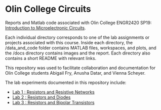 # Olin College Circuits
Reports and Matlab code associated with Olin College ENGR2420 SP19: [Introduction to Microelectronic Circuits](http://madvlsi.olin.edu/circuits/).

Each individual directory corresponds to one of the lab assignments or projects associated with this course. Inside each directory, the /data_and_code folder contains MATLAB files, workspaces, and plots, and the /docs directory contains images and the report. Each directory also contains a short README with relevant links.

This repository was used to facilitate collaboration and documentation for Olin College students Abigail Fry, Anusha Datar, and Vienna Scheyer.

The lab experiments documented in this repository include: 
- [Lab 1 : Resistors and Resistive Networks](https://anushadatar.github.io/olin-circuits-sp19/Lab_1_Resistive_Networks/)
- [Lab 2 : Resistors and Diodes](https://anushadatar.github.io/olin-circuits-sp19/Lab_2_Resistors_and_Diodes/)
- [Lab 3 : Resistors and Bipolar Transistors](https://anushadatar.github.io/olin-circuits-sp19/Lab_3_Resistors_and_Bipolar_Transistors/docs/reports/Lab3_Resistors_and_Bipolar_Transistors.pdf)
